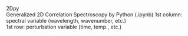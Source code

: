 2Dpy  
Generalized 2D Correlation Spectroscopy by Python (.ipynb)
1st column: spectral variable (wavelength, wavenumber, etc.)  
1st row: perturbation variable (time, temp., etc.)
